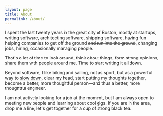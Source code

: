 ```yaml
---
layout: page
title: About
permalink: /about/
---
```


I spent the last twenty years in the great city of Boston, mostly at
startups, writing software, architecting software, shipping software,
having fun helping companies to get off the ground <s>and run into the
ground</s>, changing jobs, hiring, occasionally managing people.

That's a lot of time to look around, think about things, form strong
opinions, share them with people around me. Time to start writing it
all down.

Beyond software, I like biking and sailing, not as sport, but as a
powerful way to [slow down](http://slow.andrewz.org/), clear my head,
start putting my thoughts together, become a better, more thoughtful
person—and thus a better, more thoughtful engineer.

I am not actively looking for a job at the moment, but I am always
open to meeting new people and learning about cool gigs. If you are in
the area, drop me a line, let's get together for a cup of strong black
tea.
